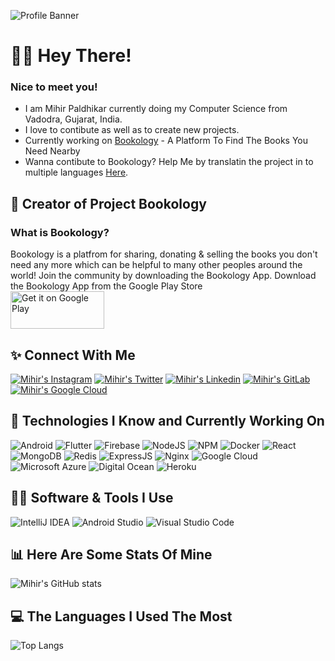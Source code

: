 ![Profile Banner](https://user-images.githubusercontent.com/68847718/136068625-753fa3fe-f10b-481b-a8db-e0ebd3411e6c.png)

# 🙋‍♂️ Hey There!
### Nice to meet you!
* I am Mihir Paldhikar currently doing my Computer Science from Vadodra, Gujarat, India.
* I love to contibute as well as to create new projects.
* Currently working on [Bookology](https://bookology.tech) -  A Platform To Find The Books You Need Nearby
* Wanna contibute to Bookology? Help Me by translatin the project in to multiple languages [Here](https://github.com/bookology/translations).

## 📖 Creator of Project Bookology

### What is Bookology?

Bookology is a platfrom for sharing, donating & selling the books you don't need any more which can be helpful to many other peoples around the world! Join the community by downloading the Bookology App.
Download the Bookology App from the Google Play Store <br>
<a href='https://play.google.com/store/apps/details?id=com.imihirpaldhikar.bookology&pcampaignid=pcampaignidMKT-Other-global-all-co-prtnr-py-PartBadge-Mar2515-1'><img alt='Get it on Google Play' height="60px" width="150px" src='https://play.google.com/intl/en_us/badges/static/images/badges/en_badge_web_generic.png'/></a>


## ✨ Connect With Me

 [![Mihir's Instagram](https://img.shields.io/badge/Instagram-E4405F?style=for-the-badge&logo=instagram&logoColor=white)](https://instagram.com/imihirpaldhikar)
 [![Mihir's Twitter](https://img.shields.io/badge/Twitter-1DA1F2?style=for-the-badge&logo=twitter&logoColor=white)](https://twitter.com/iMihirPaldhikar)
 [![Mihir's Linkedin](https://img.shields.io/badge/LinkedIn-0077B5?style=for-the-badge&logo=linkedin&logoColor=white)](https://www.linkedin.com/in/imihirpaldhikar)
 [![Mihir's GitLab](https://img.shields.io/badge/GitLab-330F63?style=for-the-badge&logo=gitlab&logoColor=white)](https://gitlab.com/imihirpaldhikar)
 [![Mihir's Google Cloud](https://img.shields.io/badge/Google_Cloud-4285F4?style=for-the-badge&logo=google-cloud&logoColor=white)](https://developers.google.com/profile/u/113836484575392514521)

## 📁 Technologies I Know and Currently Working On
![Android](https://img.shields.io/badge/Android-3DDC84?style=for-the-badge&logo=android&logoColor=white)
![Flutter](https://img.shields.io/badge/Flutter-02569B?style=for-the-badge&logo=flutter&logoColor=white)
![Firebase](https://img.shields.io/badge/firebase-ffca28?style=for-the-badge&logo=firebase&logoColor=black)
![NodeJS](https://img.shields.io/badge/Node.js-339933?style=for-the-badge&logo=nodedotjs&logoColor=white)
![NPM](https://img.shields.io/badge/npm-CB3837?style=for-the-badge&logo=npm&logoColor=white)
![Docker](https://img.shields.io/badge/Docker-2CA5E0?style=for-the-badge&logo=docker&logoColor=white)
![React](https://img.shields.io/badge/React-20232A?style=for-the-badge&logo=react&logoColor=61DAFB)
![MongoDB](https://img.shields.io/badge/MongoDB-white?style=for-the-badge&logo=mongodb&logoColor=4EA94B)
![Redis](https://img.shields.io/badge/redis-CC0000.svg?&style=for-the-badge&logo=redis&logoColor=white)
![ExpressJS](https://img.shields.io/badge/Express.js-000000?style=for-the-badge&logo=express&logoColor=whit)
![Nginx](https://img.shields.io/badge/Nginx-009639?style=for-the-badge&logo=nginx&logoColor=white)
![Google Cloud](https://img.shields.io/badge/Google_Cloud-4285F4?style=for-the-badge&logo=google-cloud&logoColor=white)
![Microsoft Azure](https://img.shields.io/badge/microsoft%20azure-0089D6?style=for-the-badge&logo=microsoft-azure&logoColor=white)
![Digital Ocean](https://img.shields.io/badge/Digital_Ocean-0080FF?style=for-the-badge&logo=DigitalOcean&logoColor=white)
![Heroku](https://img.shields.io/badge/Heroku-430098?style=for-the-badge&logo=heroku&logoColor=white)

## 👨‍💻 Software & Tools I Use

![IntelliJ IDEA](https://img.shields.io/badge/IntelliJIDEA-000000.svg?style=for-the-badge&logo=intellij-idea&logoColor=white)
![Android Studio](https://img.shields.io/badge/Android_Studio-3DDC84?style=for-the-badge&logo=android-studio&logoColor=white)
![Visual Studio Code](https://img.shields.io/badge/Visual_Studio_Code-0078D4?style=for-the-badge&logo=visual%20studio%20code&logoColor=white)

## 📊 Here Are Some Stats Of Mine
![Mihir's GitHub stats](https://github-readme-stats.vercel.app/api?username=imihirpaldhikar&theme=algolia&show_icons=true)

## 💻 The Languages I Used The Most
![Top Langs](https://github-readme-stats.vercel.app/api/top-langs/?username=imihirpaldhikar&theme=algolia)




